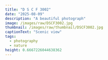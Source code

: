 ```yaml
---
title: "D S C F 3002"
date: "2025-08-09"
description: "A beautiful photograph"
image: /images/raw/DSCF3002.jpg
thumbnail: /images/raw/thumbnail/DSCF3002.jpg
captionText: "Scenic view"
tags:
  - photography
  - nature
height: 0.6667226044638362
---
```

